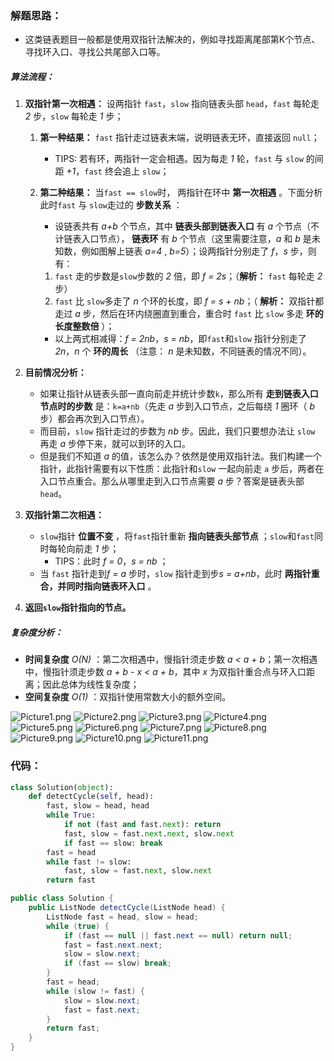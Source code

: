 ### 解题思路：

- 这类链表题目一般都是使用双指针法解决的，例如寻找距离尾部第K个节点、寻找环入口、寻找公共尾部入口等。

##### 算法流程：

1. **双指针第一次相遇：** 设两指针 `fast`，`slow` 指向链表头部 `head`，`fast` 每轮走 *2* 步，`slow` 每轮走 *1* 步；

   1. **第一种结果：** `fast` 指针走过链表末端，说明链表无环，直接返回 `null`；

      - TIPS: 若有环，两指针一定会相遇。因为每走 *1* 轮，`fast` 与 `slow` 的间距 *+1*，`fast` 终会追上 `slow`；

   2. **第二种结果：** 当`fast == slow`时， 两指针在环中 **第一次相遇** 。下面分析此时`fast` 与 `slow`走过的 **步数关系** ：

      - 设链表共有 *a+b* 个节点，其中 **链表头部到链表入口** 有 *a* 个节点（不计链表入口节点）， **链表环** 有 *b* 个节点（这里需要注意，*a* 和 *b* 是未知数，例如图解上链表 *a=4* , *b=5*）；设两指针分别走了 *f*，*s* 步，则有：

      1. `fast` 走的步数是`slow`步数的 *2* 倍，即 *f = 2s*；（**解析：** `fast` 每轮走 *2* 步）
      2. `fast` 比 `slow`多走了 *n* 个环的长度，即 *f = s + nb*；（ **解析：** 双指针都走过 *a* 步，然后在环内绕圈直到重合，重合时 `fast` 比 `slow` 多走 **环的长度整数倍** ）；

      - 以上两式相减得：*f = 2nb*，*s = nb*，即`fast`和`slow` 指针分别走了 *2n*，*n* 个 **环的周长** （注意： *n*  是未知数，不同链表的情况不同）。

2. **目前情况分析：** 

   - 如果让指针从链表头部一直向前走并统计步数`k`，那么所有 **走到链表入口节点时的步数** 是：`k=a+nb`（先走 *a* 步到入口节点，之后每绕 *1* 圈环（ *b* 步）都会再次到入口节点）。
   - 而目前，`slow` 指针走过的步数为 *nb* 步。因此，我们只要想办法让 `slow` 再走  *a*  步停下来，就可以到环的入口。
   - 但是我们不知道 *a*  的值，该怎么办？依然是使用双指针法。我们构建一个指针，此指针需要有以下性质：此指针和`slow` 一起向前走 `a` 步后，两者在入口节点重合。那么从哪里走到入口节点需要 *a* 步？答案是链表头部`head`。

3. **双指针第二次相遇：**

   - `slow`指针 **位置不变** ，将`fast`指针重新 **指向链表头部节点** ；`slow`和`fast`同时每轮向前走 *1* 步；
     - TIPS：此时 *f = 0*，*s = nb* ；
   - 当 `fast` 指针走到*f = a* 步时，`slow` 指针走到步*s = a+nb*，此时 **两指针重合，并同时指向链表环入口** 。

4. **返回`slow`指针指向的节点。**

##### **复杂度分析：**

- **时间复杂度** *O(N)* ：第二次相遇中，慢指针须走步数 *a < a + b*；第一次相遇中，慢指针须走步数 *a + b - x < a + b*，其中 *x* 为双指针重合点与环入口距离；因此总体为线性复杂度；
- **空间复杂度** *O(1)* ：双指针使用常数大小的额外空间。

 ![Picture1.png](https://pic.leetcode-cn.com/a4788076d4f3ad247c2023f92bb1585d05c5132ece7ed1205e2e171e25648adc-Picture1.png) ![Picture2.png](https://pic.leetcode-cn.com/4ccc10d8af901acf43f4db0e5cd0e3c537aeb2346f57ad66c92cb9cbba0f1f73-Picture2.png) ![Picture3.png](https://pic.leetcode-cn.com/5bfd893f81962daed27dd9fc3c96e426b168f4e940e5ab7541c323ee416548ec-Picture3.png) ![Picture4.png](https://pic.leetcode-cn.com/387bfbbe71b3f1d462f72472b8168b894b7c41907e8a66bb770cd7a7ad04d48d-Picture4.png) ![Picture5.png](https://pic.leetcode-cn.com/54d3a446f6acf92de2e51e639fb4f05abffa468334a778bd74c63f990cd73276-Picture5.png) ![Picture6.png](https://pic.leetcode-cn.com/9a319387f7fe8d3c3acb9d6bc0bc9f7471ccff6699115db724a99d2acb7b68ca-Picture6.png) ![Picture7.png](https://pic.leetcode-cn.com/f3977a8e28b45952e01334c1c86d70e3e822c913f81318108052aea81e365788-Picture7.png) ![Picture8.png](https://pic.leetcode-cn.com/114969493875dcdca1d1bea8fb997643975d25b4ddb185dd071a185ed435cccd-Picture8.png) ![Picture9.png](https://pic.leetcode-cn.com/c7ab2f7023d5f8c7fcae71280b56c1ec6acf65f634ef82d61713fcff1ea2ee75-Picture9.png) ![Picture10.png](https://pic.leetcode-cn.com/af490a825982d42be6baf7e87a3e1cf181420bb9f46aa0ccbb190719c8b4dd92-Picture10.png) ![Picture11.png](https://pic.leetcode-cn.com/f31767986757b751bfec07f824714044611b4a54bf8e794b2f4684a175dde044-Picture11.png) 


### 代码：

```Python []
class Solution(object):
    def detectCycle(self, head):
        fast, slow = head, head
        while True:
            if not (fast and fast.next): return
            fast, slow = fast.next.next, slow.next
            if fast == slow: break
        fast = head
        while fast != slow:
            fast, slow = fast.next, slow.next
        return fast
```

```Java []
public class Solution {
    public ListNode detectCycle(ListNode head) {
        ListNode fast = head, slow = head;
        while (true) {
            if (fast == null || fast.next == null) return null;
            fast = fast.next.next;
            slow = slow.next;
            if (fast == slow) break;
        }
        fast = head;
        while (slow != fast) {
            slow = slow.next;
            fast = fast.next;
        }
        return fast;
    }
}
```